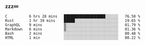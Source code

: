 ### zzz💤

<!--
**ArberSephirotheca/ArberSephirotheca** is a ✨ _special_ ✨ repository because its `README.md` (this file) appears on your GitHub profile.

Here are some ideas to get you started:

- 🌱 I’m currently learning Rust, Distributed System, and Database.
- 😄 Pronouns: He/Him
-->

<!--START_SECTION:waka-->

```text
C          6 hrs 28 mins   ███████████████████░░░░░░   76.50 %
Rust       1 hr 39 mins    █████░░░░░░░░░░░░░░░░░░░░   19.65 %
GraphQL    9 mins          ▒░░░░░░░░░░░░░░░░░░░░░░░░   01.79 %
Markdown   6 mins          ▒░░░░░░░░░░░░░░░░░░░░░░░░   01.36 %
Bash       2 mins          ░░░░░░░░░░░░░░░░░░░░░░░░░   00.48 %
HTML       1 min           ░░░░░░░░░░░░░░░░░░░░░░░░░   00.22 %
```

<!--END_SECTION:waka-->
